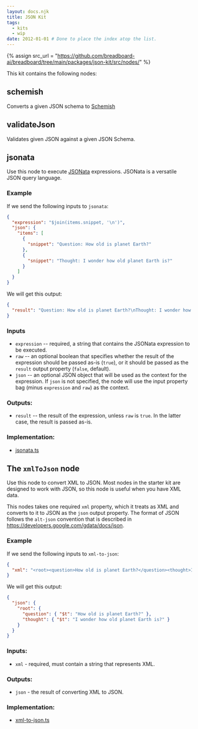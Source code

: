 ```yaml
---
layout: docs.njk
title: JSON Kit
tags:
  - kits
  - wip
date: 2012-01-01 # Done to place the index atop the list.
---
```


{% assign src_url = "https://github.com/breadboard-ai/breadboard/tree/main/packages/json-kit/src/nodes/" %}

This kit contains the following nodes:

## schemish

Converts a given JSON schema to [Schemish](https://glazkov.com/2023/05/06/schemish/)

## validateJson

Validates given JSON against a given JSON Schema.

## jsonata

Use this node to execute [JSONata](https://jsonata.org/) expressions. JSONata is a versatile JSON query language.

### Example

If we send the following inputs to `jsonata`:

```json
{
  "expression": "$join(items.snippet, '\n')",
  "json": {
    "items": [
      {
        "snippet": "Question: How old is planet Earth?"
      },
      {
        "snippet": "Thought: I wonder how old planet Earth is?"
      }
    ]
  }
}
```

We will get this output:

```json
{
  "result": "Question: How old is planet Earth?\nThought: I wonder how old planet Earth is?"
}
```

### Inputs

- `expression` -- required, a string that contains the JSONata expression to be executed.
- `raw` -- an optional boolean that specifies whether the result of the expression should be passed as-is (`true`), or it should be passed as the `result` output property (`false`, default).
- `json` -- an optional JSON object that will be used as the context for the expression. If `json` is not specified, the node will use the input property bag (minus `expression` and `raw`) as the context.

### Outputs:

- `result` -- the result of the expression, unless `raw` is `true`. In the latter case, the result is passed as-is.

### Implementation:

- [jsonata.ts]({{src_url}}jsonata.ts)

## The `xmlToJson` node

Use this node to convert XML to JSON. Most nodes in the starter kit are designed to work with JSON, so this node is useful when you have XML data.

This nodes takes one required `xml` property, which it treats as XML and converts to it to JSON as the `json` output property. The format of JSON follows the `alt-json` convention that is described in https://developers.google.com/gdata/docs/json.

### Example

If we send the following inputs to `xml-to-json`:

```json
{
  "xml": "<root><question>How old is planet Earth?</question><thought>I wonder how old planet Earth is?</thought></root>"
}
```

We will get this output:

```json
{
  "json": {
    "root": {
      "question": { "$t": "How old is planet Earth?" },
      "thought": { "$t": "I wonder how old planet Earth is?" }
    }
  }
}
```

### Inputs:

- `xml` - required, must contain a string that represents XML.

### Outputs:

- `json` - the result of converting XML to JSON.

### Implementation:

- [xml-to-json.ts]({{src_url}}xml-to-json.ts)
